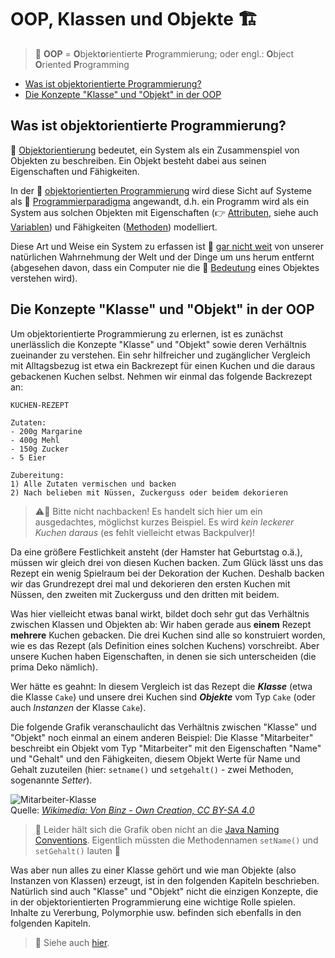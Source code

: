# OOP, Klassen und Objekte :building_construction:<!-- omit in toc -->

> :speech_balloon: **OOP** = **O**bjekt**o**rientierte **P**rogrammierung; oder engl.: **O**bject **O**riented **P**rogramming

- [Was ist objektorientierte Programmierung?](#was-ist-objektorientierte-programmierung)
- [Die Konzepte "Klasse" und "Objekt" in der OOP](#die-konzepte-klasse-und-objekt-in-der-oop)


## Was ist objektorientierte Programmierung?

:link: [Objektorientierung](https://de.wikipedia.org/wiki/Objektorientierung) bedeutet, ein System als ein Zusammenspiel von Objekten zu beschreiben. Ein Objekt besteht dabei aus seinen Eigenschaften und Fähigkeiten.

In der :link: [objektorientierten Programmierung](https://de.wikipedia.org/wiki/Objektorientierte_Programmierung) wird diese Sicht auf Systeme als :link: [Programmierparadigma](https://de.wikipedia.org/wiki/Programmierparadigma) angewandt, d.h. ein Programm wird als ein System aus solchen Objekten mit Eigenschaften (:point_right: [Attributen](../Glossar.md#attribut), siehe auch [Variablen](Variablen.md)) und Fähigkeiten ([Methoden](Methoden.md)) modelliert.

Diese Art und Weise ein System zu erfassen ist :link: [gar nicht weit](https://de.wikibooks.org/wiki/Java_Standard:_Objektorientierung_Sinn_und_Zweck) von unserer natürlichen Wahrnehmung der Welt und der Dinge um uns herum entfernt (abgesehen davon, dass ein Computer nie die :link: [Bedeutung](https://de.wikipedia.org/wiki/Sinn_(Philosophie)) eines Objektes verstehen wird).


## Die Konzepte "Klasse" und "Objekt" in der OOP

Um objektorientierte Programmierung zu erlernen, ist es zunächst unerlässlich die Konzepte "Klasse" und "Objekt" sowie deren Verhältnis zueinander zu verstehen. Ein sehr hilfreicher und zugänglicher Vergleich mit Alltagsbezug ist etwa ein Backrezept für einen Kuchen und die daraus gebackenen Kuchen selbst. Nehmen wir einmal das folgende Backrezept an:

```
KUCHEN-REZEPT

Zutaten:
- 200g Margarine
- 400g Mehl
- 150g Zucker
- 5 Eier

Zubereitung:
1) Alle Zutaten vermischen und backen
2) Nach belieben mit Nüssen, Zuckerguss oder beidem dekorieren
```

> :warning:🎂 Bitte nicht nachbacken! Es handelt sich hier um ein ausgedachtes, möglichst kurzes Beispiel. Es wird _kein leckerer Kuchen daraus_ (es fehlt vielleicht etwas Backpulver)!

Da eine größere Festlichkeit ansteht (der Hamster hat Geburtstag o.ä.), müssen wir gleich drei von diesen Kuchen backen. Zum Glück lässt uns das Rezept ein wenig Spielraum bei der Dekoration der Kuchen. Deshalb backen wir das Grundrezept drei mal und dekorieren den ersten Kuchen mit Nüssen, den zweiten mit Zuckerguss und den dritten mit beidem.

Was hier vielleicht etwas banal wirkt, bildet doch sehr gut das Verhältnis zwischen Klassen und Objekten ab: Wir haben gerade aus **einem** Rezept **mehrere** Kuchen gebacken. Die drei Kuchen sind alle so konstruiert worden, wie es das Rezept (als Definition eines solchen Kuchens) vorschreibt. Aber unsere Kuchen haben Eigenschaften, in denen sie sich unterscheiden (die prima Deko nämlich).

Wer hätte es geahnt: In diesem Vergleich ist das Rezept die **_Klasse_** (etwa die Klasse `Cake`) und unsere drei Kuchen sind **_Objekte_** vom Typ `Cake` (oder auch _Instanzen_ der Klasse `Cake`).

Die folgende Grafik veranschaulicht das Verhältnis zwischen "Klasse" und "Objekt" noch einmal an einem anderen Beispiel: Die Klasse "Mitarbeiter" beschreibt ein Objekt vom Typ "Mitarbeiter" mit den Eigenschaften "Name" und "Gehalt" und den Fähigkeiten, diesem Objekt Werte für Name und Gehalt zuzuteilen (hier: `setname()` und `setgehalt()` - zwei Methoden, sogenannte _Setter_).

![Mitarbeiter-Klasse](../assets/images/Employee-Class.png)  
Quelle: [_Wikimedia: Von Binz - Own Creation, CC BY-SA 4.0_](https://commons.wikimedia.org/w/index.php?curid=62707688)

> :speech_balloon: Leider hält sich die Grafik oben nicht an die [Java Naming Conventions](Naming-Conventions.md). Eigentlich müssten die Methodennamen `setName()` und `setGehalt()` lauten 🤦

Was aber nun alles zu einer Klasse gehört und wie man Objekte (also Instanzen von Klassen) erzeugt, ist in den folgenden Kapiteln beschrieben. Natürlich sind auch "Klasse" und "Objekt" nicht die einzigen Konzepte, die in der objektorientierten Programmierung eine wichtige Rolle spielen. Inhalte zu Vererbung, Polymorphie usw. befinden sich ebenfalls in den folgenden Kapiteln.

> :link: Siehe auch [hier](https://www.w3schools.com/java/java_classes.asp).



